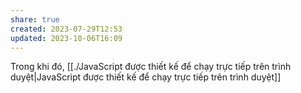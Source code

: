 ```yaml
---
share: true
created: 2023-07-29T12:53
updated: 2023-10-06T16:09
---
```

Trong khi đó, [[./JavaScript được thiết kế để chạy trực tiếp trên trình duyệt|JavaScript được thiết kế để chạy trực tiếp trên trình duyệt]]
